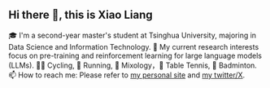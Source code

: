 ## Hi there 👋, this is Xiao Liang

🎓 I'm a second-year master's student at Tsinghua University, majoring in Data Science and Information Technology.
🔭 My current research interests focus on pre-training and reinforcement learning for large language models (LLMs).
🚴‍♂️ Cycling, 🏃 Running, 🍷 Mixology，🏓 Table Tennis, 🏸 Badminton.
📫 How to reach me: Please refer to [my personal site](https://mastervito.github.io/) and [my twitter/X](https://x.com/MasterVito0601).
